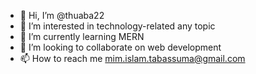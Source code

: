 - 👋 Hi, I’m @thuaba22
- 👀 I’m interested in technology-related any topic
- 🌱 I’m currently learning MERN
- 💞️ I’m looking to collaborate on web development 
- 📫 How to reach me mim.islam.tabassuma@gmail.com

<!---
thuaba22/thuaba22 is a ✨ special ✨ repository because its `README.md` (this file) appears on your GitHub profile.
You can click the Preview link to take a look at your changes.
--->
